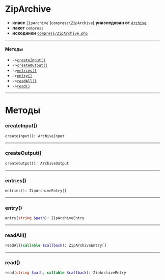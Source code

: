 # ZipArchive

- **класс** `ZipArchive` (`compress\ZipArchive`) **унаследован от** [`Archive`](https://github.com/jphp-compiler/jphp/blob/master/exts/jphp-compress-ext/api-docs/classes/compress/Archive.ru.md)
- **пакет** `compress`
- **исходники** [`compress/ZipArchive.php`](./src/main/resources/JPHP-INF/sdk/compress/ZipArchive.php)


---

#### Методы

- `->`[`createInput()`](#method-createinput)
- `->`[`createOutput()`](#method-createoutput)
- `->`[`entries()`](#method-entries)
- `->`[`entry()`](#method-entry)
- `->`[`readAll()`](#method-readall)
- `->`[`read()`](#method-read)

---
# Методы

<a name="method-createinput"></a>

### createInput()
```php
createInput(): ArchiveInput
```

---

<a name="method-createoutput"></a>

### createOutput()
```php
createOutput(): ArchiveOutput
```

---

<a name="method-entries"></a>

### entries()
```php
entries(): ZipArchiveEntry[]
```

---

<a name="method-entry"></a>

### entry()
```php
entry(string $path): ZipArchiveEntry
```

---

<a name="method-readall"></a>

### readAll()
```php
readAll(callable $callback): ZipArchiveEntry[]
```

---

<a name="method-read"></a>

### read()
```php
read(string $path, callable $callback): ZipArchiveEntry
```
